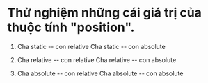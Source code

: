 # Thử nghiệm những cái giá trị của thuộc tính "position".

1.  Cha static -- con relative
    Cha static -- con absolute

2.  Cha relative -- con relative
    Cha relative -- con absolute

3.  Cha absolute -- con relative
    Cha absolute -- con absolute
